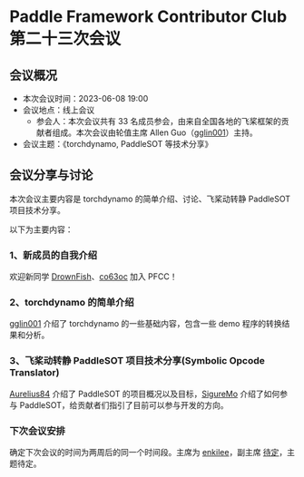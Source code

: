 # Paddle Framework Contributor Club 第二十三次会议

## 会议概况

- 本次会议时间：2023-06-08 19:00
- 会议地点：线上会议
  - 参会人：本次会议共有 33 名成员参会，由来自全国各地的飞桨框架的贡献者组成。本次会议由轮值主席 Allen Guo（[gglin001](https://github.com/gglin001)）主持。
- 会议主题：《torchdynamo, PaddleSOT 等技术分享》

## 会议分享与讨论

本次会议主要内容是 torchdynamo 的简单介绍、讨论、飞桨动转静 PaddleSOT 项目技术分享。

以下为主要内容：

### 1、新成员的自我介绍

欢迎新同学 [DrownFish](https://github.com/DrownFish19)、[co63oc](https://github.com/co63oc) 加入 PFCC！

### 2、torchdynamo 的简单介绍

[gglin001](https://github.com/gglin001) 介绍了 torchdynamo 的一些基础内容，包含一些 demo 程序的转换结果和分析。

### 3、飞桨动转静 PaddleSOT 项目技术分享(Symbolic Opcode Translator)

[Aurelius84](https://github.com/Aurelius84) 介绍了 PaddleSOT 的项目概况以及目标，[SigureMo](https://github.com/SigureMo) 介绍了如何参与 PaddleSOT，给贡献者们指引了目前可以参与开发的方向。

### 下次会议安排

确定下次会议的时间为两周后的同一个时间段。主席为 [enkilee](https://github.com/enkilee)，副主席 [待定]()，主题待定。
